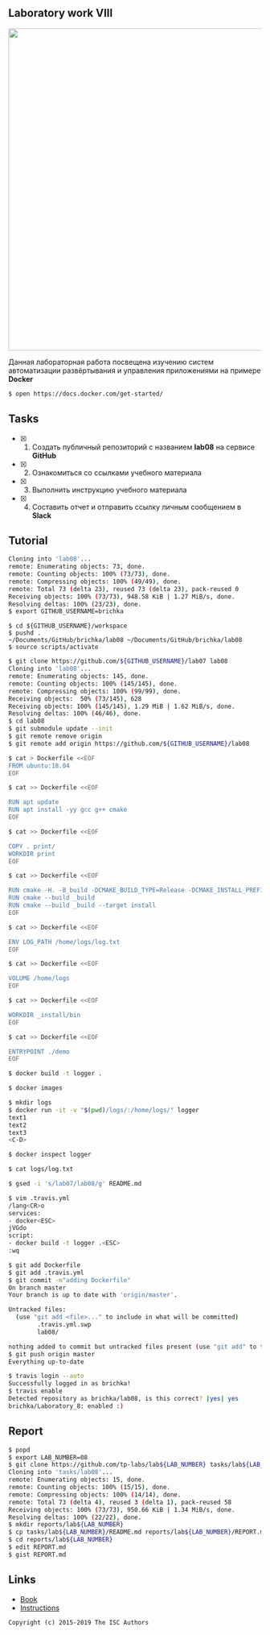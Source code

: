 ## Laboratory work VIII

<a href="https://yandex.ru/efir/?stream_id=v0mnBi_R2Ldw"><img src="https://raw.githubusercontent.com/tp-labs/lab08/master/preview.png" width="640"/></a>

Данная лабораторная работа посвещена изучению систем автоматизации развёртывания и управления приложениями на примере **Docker**

```sh
$ open https://docs.docker.com/get-started/
```

## Tasks

- [x] 1. Создать публичный репозиторий с названием **lab08** на сервисе **GitHub**
- [x] 2. Ознакомиться со ссылками учебного материала
- [x] 3. Выполнить инструкцию учебного материала
- [x] 4. Составить отчет и отправить ссылку личным сообщением в **Slack**

## Tutorial

```sh
Cloning into 'lab08'...
remote: Enumerating objects: 73, done.
remote: Counting objects: 100% (73/73), done.
remote: Compressing objects: 100% (49/49), done.
remote: Total 73 (delta 23), reused 73 (delta 23), pack-reused 0
Receiving objects: 100% (73/73), 948.58 KiB | 1.27 MiB/s, done.
Resolving deltas: 100% (23/23), done.
$ export GITHUB_USERNAME=brichka
```

```
$ cd ${GITHUB_USERNAME}/workspace
$ pushd .
~/Documents/GitHub/brichka/lab08 ~/Documents/GitHub/brichka/lab08
$ source scripts/activate
```

```sh
$ git clone https://github.com/${GITHUB_USERNAME}/lab07 lab08
Cloning into 'lab08'...
remote: Enumerating objects: 145, done.
remote: Counting objects: 100% (145/145), done.
remote: Compressing objects: 100% (99/99), done.
Receiving objects:  50% (73/145), 628
Receiving objects: 100% (145/145), 1.29 MiB | 1.62 MiB/s, done.
Resolving deltas: 100% (46/46), done.
$ cd lab08
$ git submodule update --init
$ git remote remove origin
$ git remote add origin https://github.com/${GITHUB_USERNAME}/lab08
```

```sh
$ cat > Dockerfile <<EOF
FROM ubuntu:18.04
EOF
```

```sh
$ cat >> Dockerfile <<EOF

RUN apt update
RUN apt install -yy gcc g++ cmake
EOF
```

```sh
$ cat >> Dockerfile <<EOF

COPY . print/
WORKDIR print
EOF
```

```sh
$ cat >> Dockerfile <<EOF

RUN cmake -H. -B_build -DCMAKE_BUILD_TYPE=Release -DCMAKE_INSTALL_PREFIX=_install
RUN cmake --build _build
RUN cmake --build _build --target install
EOF
```

```sh
$ cat >> Dockerfile <<EOF

ENV LOG_PATH /home/logs/log.txt
EOF
```

```sh
$ cat >> Dockerfile <<EOF

VOLUME /home/logs
EOF
```

```sh
$ cat >> Dockerfile <<EOF

WORKDIR _install/bin
EOF
```

```sh
$ cat >> Dockerfile <<EOF

ENTRYPOINT ./demo
EOF
```

```sh
$ docker build -t logger .
```

```sh
$ docker images
```

```sh
$ mkdir logs
$ docker run -it -v "$(pwd)/logs/:/home/logs/" logger
text1
text2
text3
<C-D>
```

```sh
$ docker inspect logger
```

```sh
$ cat logs/log.txt
```

```sh
$ gsed -i 's/lab07/lab08/g' README.md
```

```sh
$ vim .travis.yml
/lang<CR>o
services:
- docker<ESC>
jVGdo
script:
- docker build -t logger .<ESC>
:wq
```

```sh
$ git add Dockerfile
$ git add .travis.yml
$ git commit -m"adding Dockerfile"
On branch master
Your branch is up to date with 'origin/master'.

Untracked files:
  (use "git add <file>..." to include in what will be committed)
        .travis.yml.swp
        lab08/

nothing added to commit but untracked files present (use "git add" to track)
$ git push origin master
Everything up-to-date
```

```sh
$ travis login --auto
Successfully logged in as brichka!
$ travis enable
Detected repository as brichka/lab08, is this correct? |yes| yes
brichka/Laboratory_8: enabled :)
```

## Report

```sh
$ popd
$ export LAB_NUMBER=08
$ git clone https://github.com/tp-labs/lab${LAB_NUMBER} tasks/lab${LAB_NUMBER}
Cloning into 'tasks/lab08'...
remote: Enumerating objects: 15, done.
remote: Counting objects: 100% (15/15), done.
remote: Compressing objects: 100% (14/14), done.
remote: Total 73 (delta 4), reused 3 (delta 1), pack-reused 58
Receiving objects: 100% (73/73), 950.66 KiB | 1.34 MiB/s, done.
Resolving deltas: 100% (22/22), done.
$ mkdir reports/lab${LAB_NUMBER}
$ cp tasks/lab${LAB_NUMBER}/README.md reports/lab${LAB_NUMBER}/REPORT.md
$ cd reports/lab${LAB_NUMBER}
$ edit REPORT.md
$ gist REPORT.md
```

## Links

- [Book](https://www.dockerbook.com)
- [Instructions](https://docs.docker.com/engine/reference/builder/)

```
Copyright (c) 2015-2019 The ISC Authors
```

